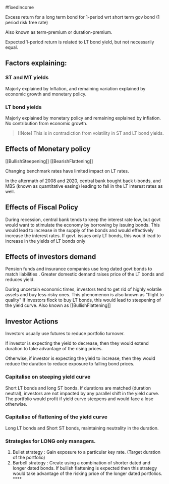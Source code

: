 #fixedIncome 

Excess return for a long term bond for 1-period wrt short term gov bond (1 period risk free rate)

Also known as term-premium or duration-premium. 

Expected 1-period return is related to LT bond yield, but not necessarily equal. 
## Factors explaining: 
### ST and MT yields 
Majorly explained by Inflation, and remaining variation explained by economic growth and monetary policy. 

### LT bond yields
Majorly explained by monetary policy and remaining explained by inflation. 
No contribution from economic growth. 

> [!Note] This is in contradiction from volatility in ST and LT bond yields.


## Effects of Monetary policy 
[[BullishSteepening]]
[[BearishFlattening]] 

Changing benchmark rates have limited impact on LT rates.

In the aftermath of 2008 and 2020, central bank bought back t-bonds, and MBS (known as quantitative easing) leading to fall in the LT interest rates as well. 

## Effects of Fiscal Policy 
During recession, central bank tends to keep the interest rate low, but govt would want to stimulate the economy by borrowing by issuing bonds.
This would lead to increase in the supply of the bonds and would effectively increase the interest rates. 
If govt. issues only LT bonds, this would lead to increase in the yields of LT bonds only

## Effects of investors demand 
Pension funds and insurance companies use long dated govt bonds to match liabilities . 
Greater domestic demand raises price of the LT bonds and reduces yield. 

During uncertain economic times, investors tend to get rid of highly volatile assets and buy less risky ones. This phenomenon  is also known as "flight to quality"
If investors flock to buy LT bonds, this would lead to steepening of the yield curve. 
Also known as [[BullishFlattening]]

## Investor Actions 
Investors usually use futures to reduce portfolio turnover. 

If investor is expecting the yield to decrease, then they would extend duration to take advantage of the rising prices. 

Otherwise, if investor is expecting the yield to increase, then they would reduce the duration to reduce exposure to falling bond prices. 

### Capitalise on steeping yield curve 
Short LT bonds and long ST bonds. 
If durations are matched (duration neutral), investors are not impacted by any parallel shift in the yield curve. 
The portfolio would profit if yield curve steepens and would face a lose otherwise. 

### Capitalise of flattening of the yield curve 
Long LT bonds and Short ST bonds, maintaining neutrality in the duration. 

### Strategies for LONG only managers. 
1. Bullet strategy : Gain exposure to a particular key rate. (Target duration of the portfolio) 
2. Barbell strategy : Create using a combination of shorter dated and longer dated bonds. If bullish flattening is expected then this strategy would take advantage of the risking price of the longer dated portfolios. ****